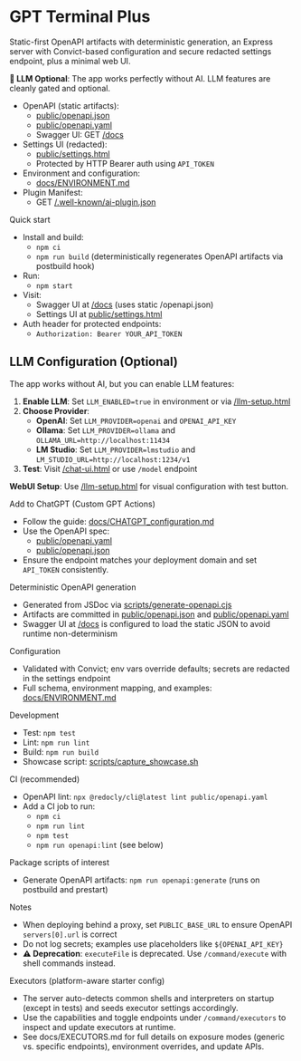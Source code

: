 # GPT Terminal Plus

Static-first OpenAPI artifacts with deterministic generation, an Express server with Convict-based configuration and secure redacted settings endpoint, plus a minimal web UI.

**🤖 LLM Optional**: The app works perfectly without AI. LLM features are cleanly gated and optional.

- OpenAPI (static artifacts):
  - [public/openapi.json](public/openapi.json)
  - [public/openapi.yaml](public/openapi.yaml)
  - Swagger UI: GET [/docs](/docs)
- Settings UI (redacted):
  - [public/settings.html](public/settings.html)
  - Protected by HTTP Bearer auth using `API_TOKEN`
- Environment and configuration:
  - [docs/ENVIRONMENT.md](docs/ENVIRONMENT.md)
- Plugin Manifest:
  - GET [/.well-known/ai-plugin.json](/.well-known/ai-plugin.json)

Quick start
- Install and build:
  - `npm ci`
  - `npm run build` (deterministically regenerates OpenAPI artifacts via postbuild hook)
- Run:
  - `npm start`
- Visit:
  - Swagger UI at [/docs](/docs) (uses static /openapi.json)
  - Settings UI at [public/settings.html](public/settings.html)
- Auth header for protected endpoints:
  - `Authorization: Bearer YOUR_API_TOKEN`

## LLM Configuration (Optional)

The app works without AI, but you can enable LLM features:

1. **Enable LLM**: Set `LLM_ENABLED=true` in environment or via [/llm-setup.html](/llm-setup.html)
2. **Choose Provider**: 
   - **OpenAI**: Set `LLM_PROVIDER=openai` and `OPENAI_API_KEY`
   - **Ollama**: Set `LLM_PROVIDER=ollama` and `OLLAMA_URL=http://localhost:11434`
   - **LM Studio**: Set `LLM_PROVIDER=lmstudio` and `LM_STUDIO_URL=http://localhost:1234/v1`
3. **Test**: Visit [/chat-ui.html](/chat-ui.html) or use `/model` endpoint

**WebUI Setup**: Use [/llm-setup.html](/llm-setup.html) for visual configuration with test button.

Add to ChatGPT (Custom GPT Actions)
- Follow the guide: [docs/CHATGPT_configuration.md](docs/CHATGPT_configuration.md)
- Use the OpenAPI spec:
  - [public/openapi.yaml](public/openapi.yaml)
  - [public/openapi.json](public/openapi.json)
- Ensure the endpoint matches your deployment domain and set `API_TOKEN` consistently.

Deterministic OpenAPI generation
- Generated from JSDoc via [scripts/generate-openapi.cjs](scripts/generate-openapi.cjs)
- Artifacts are committed in [public/openapi.json](public/openapi.json) and [public/openapi.yaml](public/openapi.yaml)
- Swagger UI at [/docs](/docs) is configured to load the static JSON to avoid runtime non-determinism

Configuration
- Validated with Convict; env vars override defaults; secrets are redacted in the settings endpoint
- Full schema, environment mapping, and examples: [docs/ENVIRONMENT.md](docs/ENVIRONMENT.md)

Development
- Test: `npm test`
- Lint: `npm run lint`
- Build: `npm run build`
- Showcase script: [scripts/capture_showcase.sh](scripts/capture_showcase.sh)

CI (recommended)
- OpenAPI lint: `npx @redocly/cli@latest lint public/openapi.yaml`
- Add a CI job to run:
  - `npm ci`
  - `npm run lint`
  - `npm test`
  - `npm run openapi:lint` (see below)

Package scripts of interest
- Generate OpenAPI artifacts: `npm run openapi:generate` (runs on postbuild and prestart)

Notes
- When deploying behind a proxy, set `PUBLIC_BASE_URL` to ensure OpenAPI `servers[0].url` is correct
- Do not log secrets; examples use placeholders like `${OPENAI_API_KEY}`
- **⚠️ Deprecation**: `executeFile` is deprecated. Use `/command/execute` with shell commands instead.

Executors (platform-aware starter config)
- The server auto-detects common shells and interpreters on startup (except in tests) and seeds executor settings accordingly.
- Use the capabilities and toggle endpoints under `/command/executors` to inspect and update executors at runtime.
- See docs/EXECUTORS.md for full details on exposure modes (generic vs. specific endpoints), environment overrides, and update APIs.
